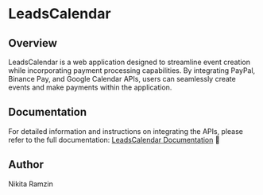 # LeadsCalendar

## Overview
LeadsCalendar is a web application designed to streamline event creation while incorporating payment processing capabilities. By integrating PayPal, Binance Pay, and Google Calendar APIs, users can seamlessly create events and make payments within the application.

## Documentation
For detailed information and instructions on integrating the APIs, please refer to the full documentation: [LeadsCalendar Documentation](https://nikram822.github.io/LeadsCalendar/) 🚀

## Author
Nikita Ramzin
